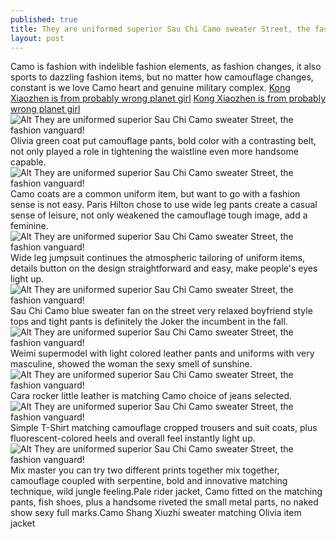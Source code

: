 ```yaml
---
published: true
title: They are uniformed superior Sau Chi Camo sweater Street, the fashion vanguard!
layout: post
---
```

Camo is fashion with indelible fashion elements, as fashion changes, it also sports to dazzling fashion items, but no matter how camouflage changes, constant is we love Camo heart and genuine military complex. [Kong Xiaozhen is from probably wrong planet girl](http://fendicase.github.io/2015/11/30/kong-xiaozhen-is-from-probably-wrong-planet-girl.html) [Kong Xiaozhen is from probably wrong planet girl](http://fendicase.github.io/2015/11/30/kong-xiaozhen-is-from-probably-wrong-planet-girl.html)![Alt They are uniformed superior Sau Chi Camo sweater Street, the fashion vanguard!](https://c2.staticflickr.com/2/1520/24246635942_e66ac52497_b.jpg)Olivia green coat put camouflage pants, bold color with a contrasting belt, not only played a role in tightening the waistline even more handsome capable.![Alt They are uniformed superior Sau Chi Camo sweater Street, the fashion vanguard!](https://c2.staticflickr.com/2/1553/23987070309_7a34dc6f45_b.jpg)Camo coats are a common uniform item, but want to go with a fashion sense is not easy. Paris Hilton chose to use wide leg pants create a casual sense of leisure, not only weakened the camouflage tough image, add a feminine.![Alt They are uniformed superior Sau Chi Camo sweater Street, the fashion vanguard!](https://c2.staticflickr.com/2/1575/24354869835_f1756172bd_b.jpg)Wide leg jumpsuit continues the atmospheric tailoring of uniform items, details button on the design straightforward and easy, make people\'s eyes light up.![Alt They are uniformed superior Sau Chi Camo sweater Street, the fashion vanguard!](https://c2.staticflickr.com/2/1449/24059307300_819f2b70a7_b.jpg)Sau Chi Camo blue sweater fan on the street very relaxed boyfriend style tops and tight pants is definitely the Joker the incumbent in the fall.![Alt They are uniformed superior Sau Chi Camo sweater Street, the fashion vanguard!](https://c2.staticflickr.com/2/1616/24354879805_97637fd507_b.jpg)Weimi supermodel with light colored leather pants and uniforms with very masculine, showed the woman the sexy smell of sunshine.![Alt They are uniformed superior Sau Chi Camo sweater Street, the fashion vanguard!](https://c2.staticflickr.com/2/1447/23987093419_8916e3875f_b.jpg)Cara rocker little leather is matching Camo choice of jeans selected.![Alt They are uniformed superior Sau Chi Camo sweater Street, the fashion vanguard!](https://c2.staticflickr.com/2/1688/24246669152_0bdb979485_b.jpg)Simple T-Shirt matching camouflage cropped trousers and suit coats, plus fluorescent-colored heels and overall feel instantly light up.![Alt They are uniformed superior Sau Chi Camo sweater Street, the fashion vanguard!](https://c2.staticflickr.com/2/1680/24354897135_708d8cd6dc_b.jpg)Mix master you can try two different prints together mix together, camouflage coupled with serpentine, bold and innovative matching technique, wild jungle feeling.Pale rider jacket, Camo fitted on the matching pants, fish shoes, plus a handsome riveted the small metal parts, no naked show sexy full marks.Camo Shang Xiuzhi sweater matching Olivia item jacket